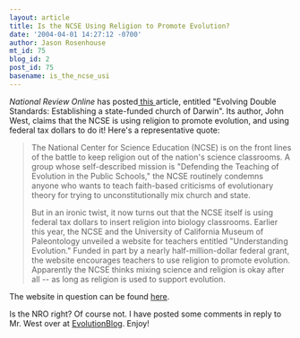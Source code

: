 ```yaml
---
layout: article
title: Is the NCSE Using Religion to Promote Evolution?
date: '2004-04-01 14:27:12 -0700'
author: Jason Rosenhouse
mt_id: 75
blog_id: 2
post_id: 75
basename: is_the_ncse_usi
---
```

<I>National Review Online</I> has posted<A HREF=http://www.nationalreview.com/comment/west200404010900.asp> this </A>article, entitled "Evolving Double Standards: Establishing a state-funded church of Darwin".  Its author, John West, claims that the NCSE is using religion to promote evolution, and using federal tax dollars to do it!  Here's a representative quote:

<BLOCKQUOTE>
The National Center for Science Education (NCSE) is on the front lines of the battle to keep religion out of the nation's science classrooms. A group whose self-described mission is "Defending the Teaching of Evolution in the Public Schools," the NCSE routinely condemns anyone who wants to teach faith-based criticisms of evolutionary theory for trying to unconstitutionally mix church and state.

But in an ironic twist, it now turns out that the NCSE itself is using federal tax dollars to insert religion into biology classrooms. Earlier this year, the NCSE and the University of California Museum of Paleontology unveiled a website for teachers entitled "Understanding Evolution." Funded in part by a nearly half-million-dollar federal grant, the website encourages teachers to use religion to promote evolution. Apparently the NCSE thinks mixing science and religion is okay after all -- as long as religion is used to support evolution.
</BLOCKQUOTE>

The website in question can be found <A HREF=http://evolution.berkeley.edu/>here</A>.

Is the NRO right?  Of course not.  I have posted some comments in reply to Mr. West over at <A HREF=http://evolutionblog.blogspot.com>EvolutionBlog</A>.  Enjoy!

